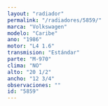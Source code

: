 ```yaml
---
layout: "radiador"
permalink: "/radiadores/5859/"
marca: "Volkswagen"
modelo: "Caribe"
ano: "1986"
motor: "L4 1.6"
transmision: "Estándar"
parte: "M-970"
clima: "NO"
alto: "20 1/2"
ancho: "12 3/4"
observaciones: ""
id: "5859"
---
```



